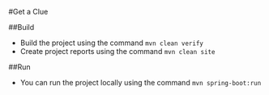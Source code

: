 #Get a Clue

##Build
* Build the project using the command `mvn clean verify`
* Create project reports using the command `mvn clean site`

##Run
* You can run the project locally using the command `mvn spring-boot:run`
